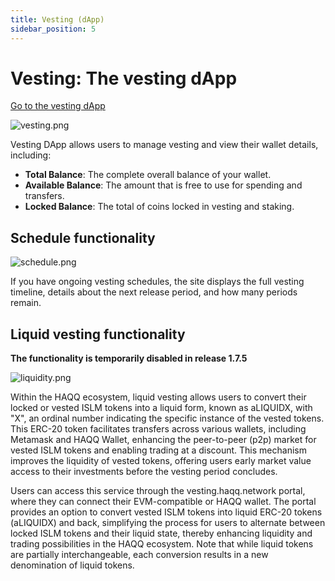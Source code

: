 ```yaml
---
title: Vesting (dApp)
sidebar_position: 5
---
```


# Vesting: The vesting dApp
[Go to the vesting dApp](https://vesting.haqq.network/)

![vesting.png](/img/vesting.png)

Vesting DApp allows users to manage vesting and view their wallet details, including:

* **Total Balance**: The complete overall balance of your wallet.
* **Available Balance**: The amount that is free to use for spending and transfers.
* **Locked Balance**: The total of coins locked in vesting and staking.

## Schedule functionality

![schedule.png](/img/schedule.png)

If you have ongoing vesting schedules, the site displays the full vesting timeline, details about the next release period, and how many periods remain.

## Liquid vesting functionality 

**The functionality is temporarily disabled in release 1.7.5**

![liquidity.png](/img/liquidity.png)

Within the HAQQ ecosystem, liquid vesting allows users to convert their locked or vested ISLM tokens into a liquid form, known as aLIQUIDX, with "X", an ordinal number indicating the specific instance of the vested tokens. This ERC-20 token facilitates transfers across various wallets, including Metamask and HAQQ Wallet, enhancing the peer-to-peer (p2p) market for vested ISLM tokens and enabling trading at a discount. This mechanism improves the liquidity of vested tokens, offering users early market value access to their investments before the vesting period concludes.

Users can access this service through the vesting.haqq.network portal, where they can connect their EVM-compatible or HAQQ wallet. The portal provides an option to convert vested ISLM tokens into liquid ERC-20 tokens (aLIQUIDX) and back, simplifying the process for users to alternate between locked ISLM tokens and their liquid state, thereby enhancing liquidity and trading possibilities in the HAQQ ecosystem.
Note that while liquid tokens are partially interchangeable, each conversion results in a new denomination of liquid tokens.
